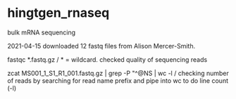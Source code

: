 # hingtgen_rnaseq
bulk mRNA sequencing 

2021-04-15
downloaded 12 fastq files from Alison Mercer-Smith.

fastqc *.fastq.gz    / * = wildcard. checked quality of sequencing reads

zcat MS001_1_S1_R1_001.fastq.gz | grep -P "^\@NS  | wc -l  / checking number of reads by searching for read name prefix and pipe into wc to do line count (-l)



